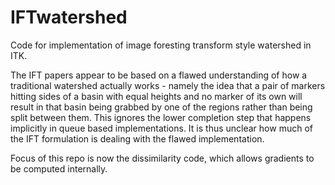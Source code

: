IFTwatershed
============

Code for implementation of image foresting transform style watershed in ITK.

The IFT papers appear to be based on a flawed understanding of how
a traditional watershed actually works - namely the idea that a pair
of markers hitting sides of a basin with equal heights and no marker of
its own will result in that basin being grabbed by one of the regions
rather than being split between them. This ignores the lower completion
step that happens implicitly in queue based implementations. It is thus
unclear how much of the IFT formulation is dealing with the flawed
implementation.

Focus of this repo is now the dissimilarity code, which allows gradients
to be computed internally.